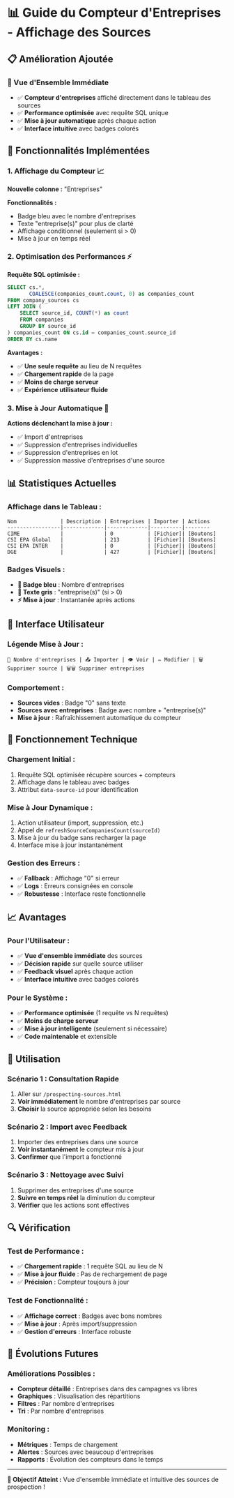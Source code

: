# 📊 Guide du Compteur d'Entreprises - Affichage des Sources

## 📋 Amélioration Ajoutée

### **🎯 Vue d'Ensemble Immédiate**
- ✅ **Compteur d'entreprises** affiché directement dans le tableau des sources
- ✅ **Performance optimisée** avec requête SQL unique
- ✅ **Mise à jour automatique** après chaque action
- ✅ **Interface intuitive** avec badges colorés

## 🔧 Fonctionnalités Implémentées

### 1. **Affichage du Compteur** 📈
**Nouvelle colonne :** "Entreprises"

**Fonctionnalités :**
- Badge bleu avec le nombre d'entreprises
- Texte "entreprise(s)" pour plus de clarté
- Affichage conditionnel (seulement si > 0)
- Mise à jour en temps réel

### 2. **Optimisation des Performances** ⚡
**Requête SQL optimisée :**
```sql
SELECT cs.*, 
       COALESCE(companies_count.count, 0) as companies_count
FROM company_sources cs
LEFT JOIN (
    SELECT source_id, COUNT(*) as count 
    FROM companies 
    GROUP BY source_id
) companies_count ON cs.id = companies_count.source_id
ORDER BY cs.name
```

**Avantages :**
- ✅ **Une seule requête** au lieu de N requêtes
- ✅ **Chargement rapide** de la page
- ✅ **Moins de charge serveur**
- ✅ **Expérience utilisateur fluide**

### 3. **Mise à Jour Automatique** 🔄
**Actions déclenchant la mise à jour :**
- ✅ Import d'entreprises
- ✅ Suppression d'entreprises individuelles
- ✅ Suppression d'entreprises en lot
- ✅ Suppression massive d'entreprises d'une source

## 📊 Statistiques Actuelles

### **Affichage dans le Tableau :**
```
Nom              | Description | Entreprises | Importer | Actions
-----------------|-------------|-------------|----------|--------
CIME             |             | 0           | [Fichier]| [Boutons]
CSI EPA Global   |             | 213         | [Fichier]| [Boutons]
CSI EPA INTER    |             | 0           | [Fichier]| [Boutons]
DGE              |             | 427         | [Fichier]| [Boutons]
```

### **Badges Visuels :**
- **🔵 Badge bleu** : Nombre d'entreprises
- **📝 Texte gris** : "entreprise(s)" (si > 0)
- **⚡ Mise à jour** : Instantanée après actions

## 🎨 Interface Utilisateur

### **Légende Mise à Jour :**
```
🏢 Nombre d'entreprises | 📤 Importer | 👁️ Voir | ✏️ Modifier | 🗑️ Supprimer source | 🗑️🗑️ Supprimer entreprises
```

### **Comportement :**
- **Sources vides** : Badge "0" sans texte
- **Sources avec entreprises** : Badge avec nombre + "entreprise(s)"
- **Mise à jour** : Rafraîchissement automatique du compteur

## 🔄 Fonctionnement Technique

### **Chargement Initial :**
1. Requête SQL optimisée récupère sources + compteurs
2. Affichage dans le tableau avec badges
3. Attribut `data-source-id` pour identification

### **Mise à Jour Dynamique :**
1. Action utilisateur (import, suppression, etc.)
2. Appel de `refreshSourceCompaniesCount(sourceId)`
3. Mise à jour du badge sans recharger la page
4. Interface mise à jour instantanément

### **Gestion des Erreurs :**
- ✅ **Fallback** : Affichage "0" si erreur
- ✅ **Logs** : Erreurs consignées en console
- ✅ **Robustesse** : Interface reste fonctionnelle

## 📈 Avantages

### **Pour l'Utilisateur :**
- ✅ **Vue d'ensemble immédiate** des sources
- ✅ **Décision rapide** sur quelle source utiliser
- ✅ **Feedback visuel** après chaque action
- ✅ **Interface intuitive** avec badges colorés

### **Pour le Système :**
- ✅ **Performance optimisée** (1 requête vs N requêtes)
- ✅ **Moins de charge serveur**
- ✅ **Mise à jour intelligente** (seulement si nécessaire)
- ✅ **Code maintenable** et extensible

## 🚀 Utilisation

### **Scénario 1 : Consultation Rapide**
1. Aller sur `/prospecting-sources.html`
2. **Voir immédiatement** le nombre d'entreprises par source
3. **Choisir** la source appropriée selon les besoins

### **Scénario 2 : Import avec Feedback**
1. Importer des entreprises dans une source
2. **Voir instantanément** le compteur mis à jour
3. **Confirmer** que l'import a fonctionné

### **Scénario 3 : Nettoyage avec Suivi**
1. Supprimer des entreprises d'une source
2. **Suivre en temps réel** la diminution du compteur
3. **Vérifier** que les actions sont effectives

## 🔍 Vérification

### **Test de Performance :**
- ✅ **Chargement rapide** : 1 requête SQL au lieu de N
- ✅ **Mise à jour fluide** : Pas de rechargement de page
- ✅ **Précision** : Compteur toujours à jour

### **Test de Fonctionnalité :**
- ✅ **Affichage correct** : Badges avec bons nombres
- ✅ **Mise à jour** : Après import/suppression
- ✅ **Gestion d'erreurs** : Interface robuste

## 🔮 Évolutions Futures

### **Améliorations Possibles :**
- **Compteur détaillé** : Entreprises dans des campagnes vs libres
- **Graphiques** : Visualisation des répartitions
- **Filtres** : Par nombre d'entreprises
- **Tri** : Par nombre d'entreprises

### **Monitoring :**
- **Métriques** : Temps de chargement
- **Alertes** : Sources avec beaucoup d'entreprises
- **Rapports** : Évolution des compteurs dans le temps

---

**🎯 Objectif Atteint :** Vue d'ensemble immédiate et intuitive des sources de prospection !
